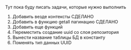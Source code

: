 Тут пока буду писать задачи, которые нужно выполнить
1. Добавить везде контексты                                     СДЕЛАНО
2. Добавить в функцию getall пагинацию                          СДЕЛАНО 
3. Добавить еще функций
4. Переместить создание uuid со слоя репозитория
5. Вынести название таблицы БД в константу
6. Поменять тип данных UUID